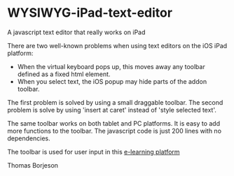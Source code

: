 # WYSIWYG-iPad-text-editor
A javascript text editor that really works on iPad

There are two well-known problems when using text editors on the iOS iPad platform:

* When the virtual keyboard pops up, this moves away any toolbar defined as a fixed html element.
* When you select text, the iOS popup may hide parts of the addon toolbar.

The first problem is solved by using a small draggable toolbar. The second problem is solve by using 'insert at caret' instead of 'style selected text'.

The same toolbar works on both tablet and PC platforms.
It is easy to add more functions to the toolbar.
The javascript code is just 200 lines with no dependencies.

The toolbar is used for user input in this <a href="http://www.ex-pages.com">e-learning platform</a>

Thomas Borjeson


